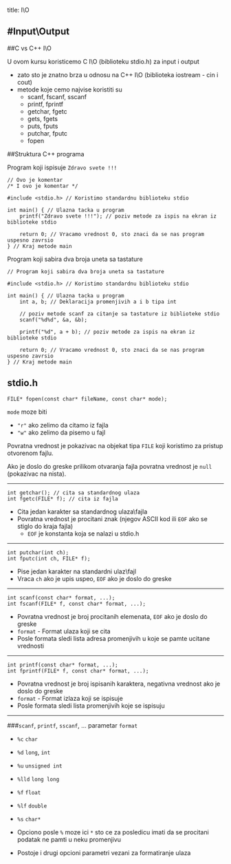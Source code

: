 title: I\O

#Input\Output
---

##C vs C++ I\O

U ovom kursu koristicemo C I\O (biblioteku stdio.h) za input i output

* zato sto je znatno brza u odnosu na C++ I\O (biblioteka iostream - cin i cout)
* metode koje cemo najvise koristiti su
	* scanf, fscanf, sscanf
	* printf, fprintf
	* getchar, fgetc
	* gets, fgets
	* puts, fputs
	* putchar, fputc
	* fopen
	
##Struktura C++ programa

Program koji ispisuje `Zdravo svete !!!`

	// Ovo je komentar
	/* I ovo je komentar */

	#include <stdio.h> // Koristimo standardnu biblioteku stdio

	int main() { // Ulazna tacka u program
		printf("Zdravo svete !!!"); // poziv metode za ispis na ekran iz biblioteke stdio
	
		return 0; // Vracamo vrednost 0, sto znaci da se nas program uspesno zavrsio
	} // Kraj metode main
		
Program koji sabira dva broja uneta sa tastature  
	
	// Program koji sabira dva broja uneta sa tastature
	
	#include <stdio.h> // Koristimo standardnu biblioteku stdio
	
	int main() { // Ulazna tacka u program
		int a, b; // Deklaracija promenjivih a i b tipa int
	
		// poziv metode scanf za citanje sa tastature iz biblioteke stdio
		scanf("%d%d", &a, &b); 
	
		printf("%d", a + b); // poziv metode za ispis na ekran iz biblioteke stdio
	
		return 0; // Vracamo vrednost 0, sto znaci da se nas program uspesno zavrsio
	} // Kraj metode main
	
## stdio.h

	FILE* fopen(const char* fileName, const char* mode);
	
`mode` moze biti

* `"r"` ako zelimo da citamo iz fajla
* `"w"` ako zelimo da pisemo u fajl

Povratna vrednost je pokazivac na objekat tipa `FILE` koji koristimo za pristup otvorenom fajlu.

Ako je doslo do greske prilikom otvaranja fajla povratna vrednost je `null` (pokazivac na nista).

---

	int getchar(); // cita sa standardnog ulaza
	int fgetc(FILE* f); // cita iz fajla
	
* Cita jedan karakter sa standardnog ulaza\fajla
* Povratna vrednost je procitani znak (njegov ASCII kod ili `EOF` ako se stiglo do kraja fajla)
	* `EOF` je konstanta koja se nalazi u stdio.h

---

	int putchar(int ch); 
	int fputc(int ch, FILE* f);
	
* Pise jedan karakter na standardni ulaz\fajl
* Vraca `ch` ako je upis uspeo, `EOF` ako je doslo do greske

---

	int scanf(const char* format, ...);
	int fscanf(FILE* f, const char* format, ...);
	
* Povratna vrednost je broj procitanih elemenata, `EOF` ako je doslo do greske
* `format` - Format ulaza koji se cita
* Posle formata sledi lista adresa promenjivih u koje se pamte ucitane vrednosti

---

	int printf(const char* format, ...);
	int fprintf(FILE* f, const char* format, ...);

* Povratna vrednost je broj ispisanih karaktera, negativna vrednost ako je doslo do greske
* `format` - Format izlaza koji se ispisuje
* Posle formata sledi lista promenjivih koje se ispisuju

---

###`scanf`, `printf`, `sscanf`, ...  parametar `format`

* `%c` 		`char`
* `%d` 		`long`, `int`
* `%u` 		`unsigned int`
* `%lld` 	`long long`
* `%f` 		`float`
* `%lf` 	`double`
* `%s` 		`char*`

* Opciono posle `%` moze ici `*` sto ce za posledicu imati da se procitani podatak ne pamti u neku promenjivu
* Postoje i drugi opcioni parametri vezani za formatiranje ulaza


